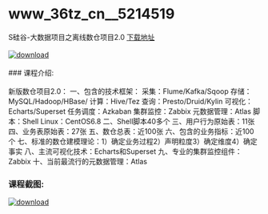 # www_36tz_cn__5214519
S硅谷-大数据项目之离线数仓项目2.0
[下载地址](http://www.36tz.cn/article/5214519 "下载地址")
<br/></br>[![download](http://36tz.cn/muke_img/2020_07_1-71.png "下载地址")](http://www.36tz.cn/article/5214519 "下载地址")
<br/></br>### 课程介绍:<br/></br>新版数仓项目2.0：
一、包含的技术框架：
采集：Flume/Kafka/Sqoop
存储：MySQL/Hadoop/HBase/
计算：Hive/Tez
查询：Presto/Druid/Kylin
可视化：Echarts/Superset
任务调度：Azkaban
集群监控：Zabbix
元数据管理：Atlas
脚本：Shell
Linux：CentOS6.8
二、Shell脚本40多个
三、用户行为原始表：11张
四、业务表原始表：27张
五、数仓总表：近100张
六、包含的业务指标：近100个
七、标准的数仓建模理论：1）确定业务过程2）声明粒度3）确定维度4）确定事实
八、主流可视化技术：Echarts和Superset
九、专业的集群监控组件：Zabbix
十、当前最流行的元数据管理：Atlas

### 课程截图:
[![download](http://36tz.cn/muke_img/2020_07_2-68.png "下载地址")](http://www.36tz.cn/article/5214519 "下载地址")
